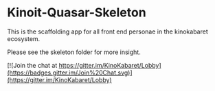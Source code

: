 

# Kinoit-Quasar-Skeleton
This is the scaffolding app for all front end personae in the kinokabaret ecosystem.

Please see the skeleton folder for more insight.

[![Join the chat at https://gitter.im/KinoKabaret/Lobby](https://badges.gitter.im/Join%20Chat.svg)](https://gitter.im/KinoKabaret/Lobby)

